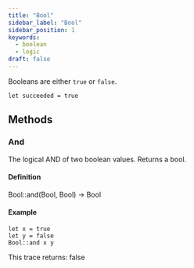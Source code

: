```yaml
---
title: "Bool"
sidebar_label: "Bool"
sidebar_position: 1
keywords:
  - boolean
  - logic
draft: false
---
```


Booleans are either `true` or `false`.

```darklang
let succeeded = true
```

## Methods

### And

The logical AND of two boolean values. Returns a bool.

#### Definition

Bool::and(Bool, Bool) -> Bool

#### Example

```darklang
let x = true
let y = false
Bool::and x y
```

This trace returns: false
